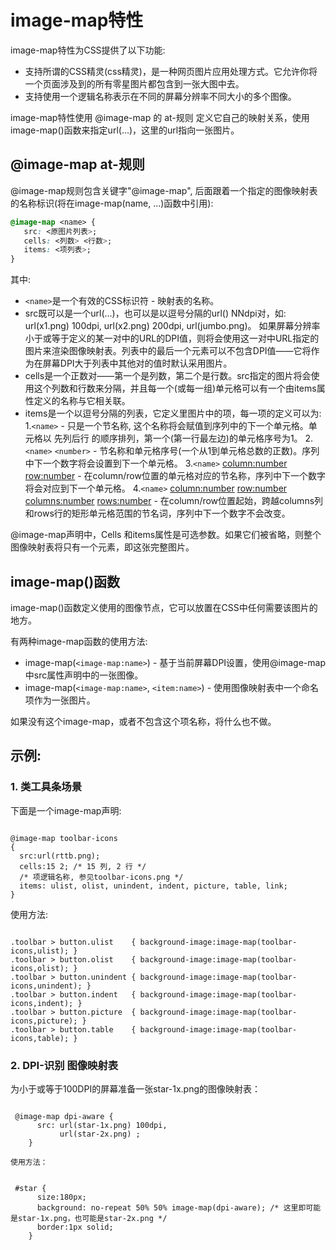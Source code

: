 # image-map特性

image-map特性为CSS提供了以下功能:
* 支持所谓的CSS精灵(css精灵)，是一种网页图片应用处理方式。它允许你将一个页面涉及到的所有零星图片都包含到一张大图中去。
* 支持使用一个逻辑名称表示在不同的屏幕分辨率不同大小的多个图像。

image-map特性使用 @image-map 的 at-规则 定义它自己的映射关系，使用image-map()函数来指定url(...)，这里的url指向一张图片。

## @image-map at-规则

@image-map规则包含关键字"@image-map", 后面跟着一个指定的图像映射表的名称标识(将在image-map(name, ...)函数中引用):

```css
@image-map <name> {
   src: <原图片列表>;
   cells: <列数> <行数>;
   items: <项列表>;
}
```

其中:
* `<name>`是一个有效的CSS标识符 - 映射表的名称。
* src既可以是一个url(...)，也可以是以逗号分隔的url() NNdpi对，如: url(x1.png) 100dpi, url(x2.png) 200dpi, url(jumbo.png)。
如果屏幕分辨率小于或等于定义的某一对中的URL的DPI值，则将会使用这一对中URL指定的图片来渲染图像映射表。列表中的最后一个元素可以不包含DPI值——它将作为在屏幕DPI大于列表中其他对的值时默认采用图片。
* cells是一个正数对——第一个是列数，第二个是行数。src指定的图片将会使用这个列数和行数来分隔，并且每一个(或每一组)单元格可以有一个由items属性定义的名称与它相关联。
* items是一个以逗号分隔的列表，它定义里图片中的项，每一项的定义可以为:
    1.`<name>` - 只是一个节名称, 这个名称将会赋值到序列中的下一个单元格。单元格以 先列后行 的顺序排列，第一个(第一行最左边)的单元格序号为1。
    2.`<name>` `<number>` - 节名称和单元格序号(一个从1到单元格总数的正数)。序列中下一个数字将会设置到下一个单元格。
    3.`<name>` <column:number> <row:number> - 在column/row位置的单元格对应的节名称，序列中下一个数字将会对应到下一个单元格。
    4.`<name>` <column:number> <row:number> <columns:number> <rows:number> - 在column/row位置起始，跨越columns列和rows行的矩形单元格范围的节名词，序列中下一个数字不会改变。  

@image-map声明中，Cells 和items属性是可选参数。如果它们被省略，则整个图像映射表将只有一个元素，即这张完整图片。

## image-map()函数

image-map()函数定义使用的图像节点，它可以放置在CSS中任何需要该图片的地方。

有两种image-map函数的使用方法:
* image-map(`<image-map:name>`) - 基于当前屏幕DPI设置，使用@image-map中src属性声明中的一张图像。
* image-map(`<image-map:name>`, `<item:name>`) - 使用图像映射表中一个命名项作为一张图片。

如果没有这个image-map，或者不包含这个项名称，将什么也不做。

## 示例:

### 1. 类工具条场景

下面是一个image-map声明:

<pre v-pre><code>
@image-map toolbar-icons 
{
  src:url(rttb.png);
  cells:15 2; /* 15 列, 2 行 */
  /* 项逻辑名称, 参见toolbar-icons.png */ 
  items: ulist, olist, unindent, indent, picture, table, link;
}</code></pre>

使用方法:

<pre v-pre><code>
.toolbar > button.ulist    { background-image:image-map(toolbar-icons,ulist); } 
.toolbar > button.olist    { background-image:image-map(toolbar-icons,olist); } 
.toolbar > button.unindent { background-image:image-map(toolbar-icons,unindent); } 
.toolbar > button.indent   { background-image:image-map(toolbar-icons,indent); } 
.toolbar > button.picture  { background-image:image-map(toolbar-icons,picture); } 
.toolbar > button.table    { background-image:image-map(toolbar-icons,table); } </code></pre>

### 2. DPI-识别 图像映射表

为小于或等于100DPI的屏幕准备一张star-1x.png的图像映射表：

<pre v-pre><code>
 @image-map dpi-aware {
      src: url(star-1x.png) 100dpi,
           url(star-2x.png) ;
    }</code></pre>

    使用方法：

  <pre v-pre><code>
 #star {
      size:180px;
      background: no-repeat 50% 50% image-map(dpi-aware); /* 这里即可能是star-1x.png，也可能是star-2x.png */   
      border:1px solid;  
    }</code></pre> 